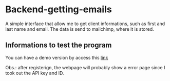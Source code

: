 # Backend-getting-emails
A simple interface that allow me to get client informations, such as first and last name and email. The data is send to mailchimp, where it is stored. 

## Informations to test the program
You can have a demo version by access this [link](https://obscure-retreat-57209.herokuapp.com/)

Obs.: after registerign, the webpage will probably show a error page since I took out the API key and ID.
